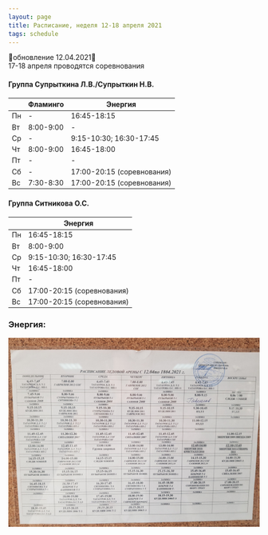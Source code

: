 ```yaml
---
layout: page
title: Расписание, неделя 12-18 апреля 2021
tags: schedule
---
```


🔺обновление 12.04.2021🔺  
17-18 апреля проводятся соревнования
#### Группа Супрыткина Л.В./Супрыткин Н.В.

|        | Фламинго                       			| Энергия                   |
|--------|--------------------------------------|-------------------------------|
| Пн     | -                           				| 16:45-18:15    				|
| Вт     | 8:00-9:00                   				| -				      				|
| Ср     |  -                          				| 9:15-10:30; 16:30-17:45|
| Чт     | 8:00-9:00                  				| 16:45-18:00   				|
| Пт     |           -                  			|  -             				|
| Сб     |            -                 			| 17:00-20:15 (соревнования) 						|
| Вс     | 7:30-8:30                 					| 17:00-20:15 (соревнования) 						|

#### Группа Ситникова О.С.

|        | Энергия        				|
|--------|------------------------|
| Пн     | 16:45-18:15    				|
| Вт     | 8:00-9:00      				|
| Ср     | 9:15-10:30; 16:30-17:45|
| Чт     | 16:45-18:00   					|
| Пт     |  -             				|
| Сб     | 17:00-20:15 (соревнования) 						|
| Вс     | 17:00-20:15 (соревнования)						|


### Энергия:
![фото расписания](/sources/schedule/20210410_164455.jpg)


